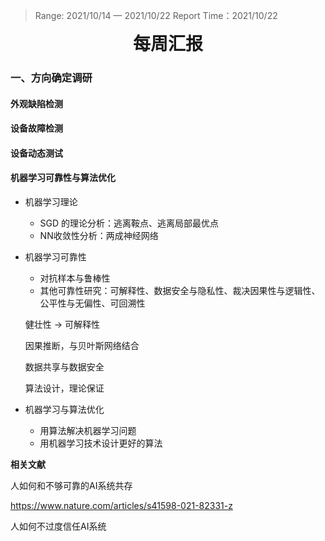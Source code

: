 > Range: 2021/10/14 — 2021/10/22    Report Time：2021/10/22

<div align='center' style='font-size: 28px; font-weight: bold'>每周汇报</div>



### 一、方向确定调研

#### 外观缺陷检测





#### 设备故障检测





#### 设备动态测试





#### 机器学习可靠性与算法优化

- 机器学习理论

  - SGD 的理论分析：逃离鞍点、逃离局部最优点
  - NN收敛性分析：两成神经网络

- 机器学习可靠性

  - 对抗样本与鲁棒性
  - 其他可靠性研究：可解释性、数据安全与隐私性、裁决因果性与逻辑性、公平性与无偏性、可回溯性

  健壮性 $\rightarrow$ 可解释性

  因果推断，与贝叶斯网络结合

  数据共享与数据安全

  算法设计，理论保证

- 机器学习与算法优化

  - 用算法解决机器学习问题
  - 用机器学习技术设计更好的算法



**相关文献**

人如何和不够可靠的AI系统共存

https://www.nature.com/articles/s41598-021-82331-z

人如何不过度信任AI系统









 

